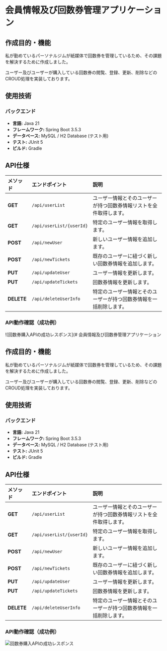 # 会員情報及び回数券管理アプリケーション
## 作成目的・機能
私が勤めているパーソナルジムが紙媒体で回数券を管理しているため、その課題を解決するために作成しました。

ユーザー及びユーザーが購入している回数券の閲覧、登録、更新、削除などのCROUD処理を実装しております。

##  使用技術 

### バックエンド
- **言語:** Java 21
- **フレームワーク:** Spring Boot 3.5.3
- **データベース:** MySQL / H2 Database (テスト用)
- **テスト:** JUnit 5
- **ビルド:** Gradle

##  API仕様 

| メソッド | エンドポイント | 説明 |
| :--- | :--- | :--- |
| **GET** | `/api/userList` | ユーザー情報とそのユーザーが持つ回数券情報リストを全件取得します。 |
| **GET** | `/api/userList/{userId}` | 特定のユーザー情報を取得します。 |
| **POST** |  `/api/newUser` | 新しいユーザー情報を追加します。 |
| **POST** |  `/api/newTickets` | 既存のユーザーに紐づく新しい回数券情報を追加します。 |
| **PUT** |  `/api/updateUser` | ユーザー情報を更新します。 |
| **PUT** |  `/api/updateTickets` | 回数券情報を更新します。 |
| **DELETE** |  `/api/deleteUserInfo` | 特定のユーザー情報とそのユーザーが持つ回数券情報を一括削除します。 |

###  API動作確認（成功例）
![回数券購入APIの成功レスポンス](# 会員情報及び回数券管理アプリケーション
## 作成目的・機能
私が勤めているパーソナルジムが紙媒体で回数券を管理しているため、その課題を解決するために作成しました。

ユーザー及びユーザーが購入している回数券の閲覧、登録、更新、削除などのCROUD処理を実装しております。

##  使用技術 

### バックエンド
- **言語:** Java 21
- **フレームワーク:** Spring Boot 3.5.3
- **データベース:** MySQL / H2 Database (テスト用)
- **テスト:** JUnit 5
- **ビルド:** Gradle

##  API仕様 

| メソッド | エンドポイント | 説明 |
| :--- | :--- | :--- |
| **GET** | `/api/userList` | ユーザー情報とそのユーザーが持つ回数券情報リストを全件取得します。 |
| **GET** | `/api/userList/{userId}` | 特定のユーザー情報を取得します。 |
| **POST** |  `/api/newUser` | 新しいユーザー情報を追加します。 |
| **POST** |  `/api/newTickets` | 既存のユーザーに紐づく新しい回数券情報を追加します。 |
| **PUT** |  `/api/updateUser` | ユーザー情報を更新します。 |
| **PUT** |  `/api/updateTickets` | 回数券情報を更新します。 |
| **DELETE** |  `/api/deleteUserInfo` | 特定のユーザー情報とそのユーザーが持つ回数券情報を一括削除します。 |

###  API動作確認（成功例）

![回数券購入APIの成功レスポンス](https://github.com/user-attachments/assets/7b86b229-9020-4475-b73b-c7249820e2e0)
